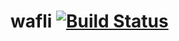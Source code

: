 # wafli [![Build Status](https://github.com/yglukhov/wafli/workflows/CI/badge.svg?branch=main)](https://github.com/yglukhov/wafli/actions?query=branch%3Amain)
